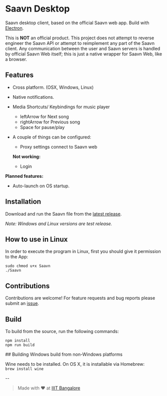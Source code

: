 # Saavn Desktop

Saavn desktop client, based on the official Saavn web app. Build with [Electron](http://electron.atom.io/).  

This is **NOT** an official product. This project does not attempt to reverse engineer the Saavn API or attempt to reimplement any part of the Saavn client. Any communication between the user and Saavn servers is handled by official Saavn Web itself; this is just a native wrapper for Saavn Web, like a browser.

## Features

* Cross platform. (OSX, Windows, Linux)  
* Native notifications.  
* Media Shortcuts/ Keybindings for music player
  * leftArrow for Next song
  * rightArrow for Previous song
  * Space for pause/play
* A couple of things can be configured:  
  * Proxy settings connect to Saavn web  

  **Not working:**
    * Login

**Planned features:**  

* Auto-launch on OS startup.  

## Installation

Download and run the Saavn file from the [latest release](https://github.com/bcalik/Whatsapp-Desktop/releases).  

*Note: Windows and Linux versions are test release.*

## How to use in Linux

In order to execute the program in Linux, first you should give it permission to the App:

`sudo chmod u+x Saavn`  
`./Saavn`  

## Contributions

Contributions are welcome! For feature requests and bug reports please submit an [issue](https://github.com/arkokoley/saavn/issues).

## Build

To build from the source, run the following commands:  

`npm install`  
`npm run build`  

## Building Windows build from non-Windows platforms

Wine needs to be installed. On OS X, it is installable via Homebrew:  
`brew install wine`

--

> Made with :heart: at [IIIT Bangalore](http://iiitb.ac.in)
